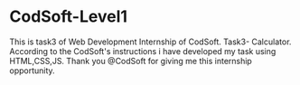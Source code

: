 # CodSoft-Level1
This is task3 of Web Development Internship of CodSoft. Task3- Calculator. According to the CodSoft's instructions i have developed my task using HTML,CSS,JS. Thank you @CodSoft for giving me this internship opportunity.
